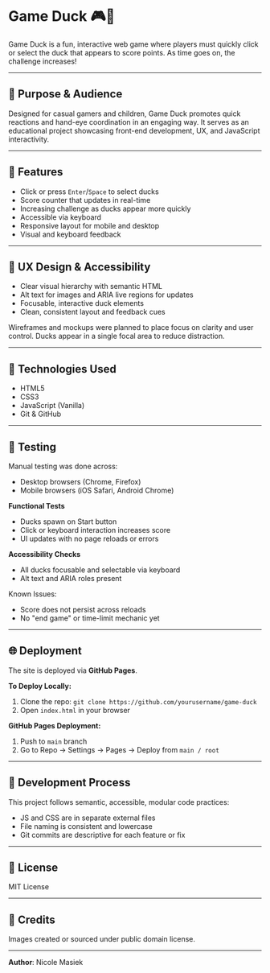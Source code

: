 # Game Duck 🎮🦆

Game Duck is a fun, interactive web game where players must quickly click or select the duck that appears to score points. As time goes on, the challenge increases!

---

## 🚀 Purpose & Audience

Designed for casual gamers and children, Game Duck promotes quick reactions and hand-eye coordination in an engaging way. It serves as an educational project showcasing front-end development, UX, and JavaScript interactivity.

---

## 🎯 Features

- Click or press `Enter`/`Space` to select ducks
- Score counter that updates in real-time
- Increasing challenge as ducks appear more quickly
- Accessible via keyboard
- Responsive layout for mobile and desktop
- Visual and keyboard feedback

---

## 🧠 UX Design & Accessibility

- Clear visual hierarchy with semantic HTML
- Alt text for images and ARIA live regions for updates
- Focusable, interactive duck elements
- Clean, consistent layout and feedback cues

Wireframes and mockups were planned to place focus on clarity and user control. Ducks appear in a single focal area to reduce distraction.

---

## 🧰 Technologies Used

- HTML5
- CSS3
- JavaScript (Vanilla)
- Git & GitHub

---

## 🧪 Testing

Manual testing was done across:
- Desktop browsers (Chrome, Firefox)
- Mobile browsers (iOS Safari, Android Chrome)

**Functional Tests**
- Ducks spawn on Start button
- Click or keyboard interaction increases score
- UI updates with no page reloads or errors

**Accessibility Checks**
- All ducks focusable and selectable via keyboard
- Alt text and ARIA roles present

Known Issues:
- Score does not persist across reloads
- No "end game" or time-limit mechanic yet

---

## 🌐 Deployment

The site is deployed via **GitHub Pages**.

**To Deploy Locally:**
1. Clone the repo: `git clone https://github.com/yourusername/game-duck`
2. Open `index.html` in your browser

**GitHub Pages Deployment:**
1. Push to `main` branch
2. Go to Repo → Settings → Pages → Deploy from `main / root`

---

## 🔧 Development Process

This project follows semantic, accessible, modular code practices:
- JS and CSS are in separate external files
- File naming is consistent and lowercase
- Git commits are descriptive for each feature or fix

---

## 📄 License

MIT License

---

## 🙌 Credits

Images created or sourced under public domain license.

---

**Author**: Nicole Masiek